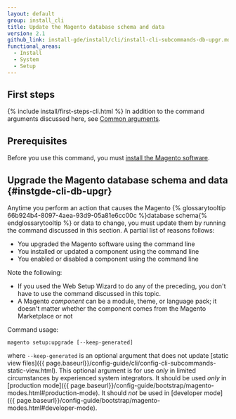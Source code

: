 ```yaml
---
layout: default
group: install_cli
title: Update the Magento database schema and data
version: 2.1
github_link: install-gde/install/cli/install-cli-subcommands-db-upgr.md
functional_areas:
  - Install
  - System
  - Setup
---
```


<h2 id="instgde-cli-before">First steps</h2>
{% include install/first-steps-cli.html %}
In addition to the command arguments discussed here, see <a href="{{page.baseurl}}/install-gde/install/cli/install-cli-subcommands.html#instgde-cli-subcommands-common">Common arguments</a>.

<h2 id="instgde-cli-subcommands-maint-prereq">Prerequisites</h2>
Before you use this command, you must <a href="{{page.baseurl}}/install-gde/install/cli/install-cli-install.html">install the Magento software</a>.

## Upgrade the Magento database schema and data {#instgde-cli-db-upgr}
Anytime you perform an action that causes the Magento {% glossarytooltip 66b924b4-8097-4aea-93d9-05a81e6cc00c %}database schema{% endglossarytooltip %} or data to change, you must update them by running the command discussed in this section. A partial list of reasons follows:

*	You upgraded the Magento software using the command line
*	You installed or updated a component using the command line
*	You enabled or disabled a component using the command line

Note the following:

*	If you used the Web Setup Wizard to do any of the preceding, you don't have to use the command discussed in this topic.
*	A Magento *component* can be a module, theme, or language pack; it doesn't matter whether the component comes from the Magento Marketplace or not

Command usage:

	magento setup:upgrade [--keep-generated]

where `--keep-generated` is an optional argument that does not update [static view files]({{ page.baseurl}}/config-guide/cli/config-cli-subcommands-static-view.html). This optional argument is for use *only* in limited circumstances by experienced system integrators. It should be used *only* in [production mode]({{ page.baseurl}}/config-guide/bootstrap/magento-modes.html#production-mode). It should *not* be used in [developer mode]({{ page.baseurl}}/config-guide/bootstrap/magento-modes.html#developer-mode).